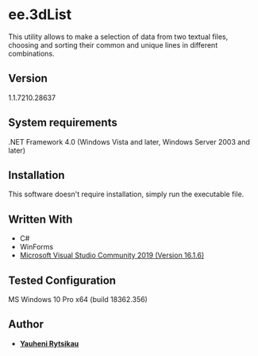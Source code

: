 # ee.3dList

This utility allows to make a selection of data from two textual files,
choosing and sorting their common and unique lines in different combinations.

## Version
1.1.7210.28637

## System requirements

.NET Framework 4.0 (Windows Vista and later, Windows Server 2003 and later)

## Installation

This software doesn't require installation, simply run the executable file.

## Written With

* C#
* WinForms
* [Microsoft Visual Studio Community 2019 (Version 16.1.6)](https://visualstudio.microsoft.com/)

## Tested Configuration
MS Windows 10 Pro x64 (build 18362.356)

## Author

* [**Yauheni Rytsikau**](https://github.com/rytsikau)
